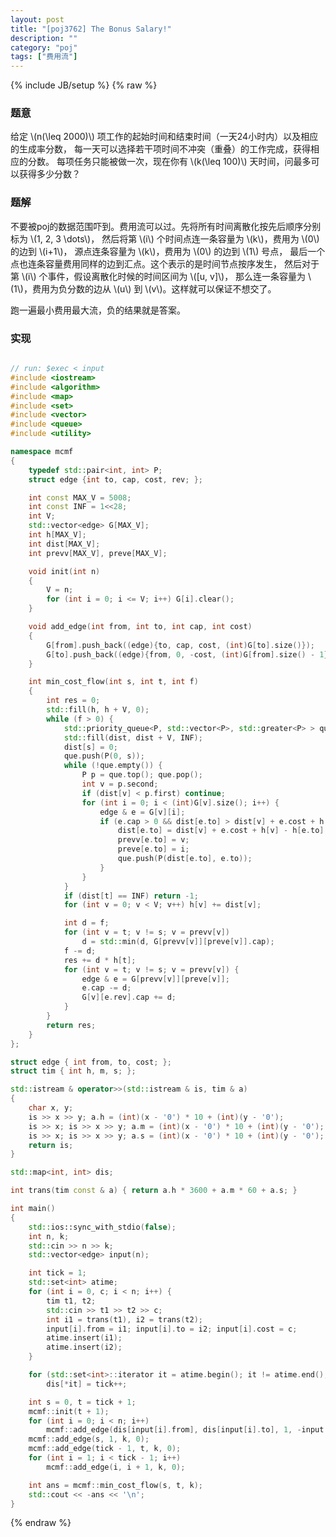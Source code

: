 ```yaml
---
layout: post
title: "[poj3762] The Bonus Salary!"
description: ""
category: "poj"
tags: ["费用流"]
---
```

{% include JB/setup %}
{% raw %}

### 题意

给定 \\(n(\leq 2000)\\) 项工作的起始时间和结束时间（一天24小时内）以及相应的生成率分数，
每一天可以选择若干项时间不冲突（重叠）的工作完成，获得相应的分数。
每项任务只能被做一次，现在你有 \\(k(\leq 100)\\) 天时间，问最多可以获得多少分数？

### 题解

不要被poj的数据范围吓到。费用流可以过。先将所有时间离散化按先后顺序分别标为 \\(1, 2, 3 \dots\\)，
然后将第 \\(i\\) 个时间点连一条容量为 \\(k\\)，费用为 \\(0\\) 的边到 \\(i+1\\)，
源点连条容量为 \\(k\\)，费用为 \\(0\\) 的边到 \\(1\\) 号点，
最后一个点也连条容量费用同样的边到汇点。这个表示的是时间节点按序发生，
然后对于第 \\(i\\) 个事件，假设离散化时候的时间区间为 \\([u, v]\\)，
那么连一条容量为 \\(1\\)，费用为负分数的边从 \\(u\\) 到 \\(v\\)。这样就可以保证不想交了。

跑一遍最小费用最大流，负的结果就是答案。

### 实现

```cpp

// run: $exec < input
#include <iostream>
#include <algorithm>
#include <map>
#include <set>
#include <vector>
#include <queue>
#include <utility>

namespace mcmf
{
	typedef std::pair<int, int> P;
	struct edge {int to, cap, cost, rev; };

	int const MAX_V = 5008;
	int const INF = 1<<28;
	int V;
	std::vector<edge> G[MAX_V];
	int h[MAX_V];
	int dist[MAX_V];
	int prevv[MAX_V], preve[MAX_V];

	void init(int n)
	{
		V = n;
		for (int i = 0; i <= V; i++) G[i].clear();
	}

	void add_edge(int from, int to, int cap, int cost)
	{
		G[from].push_back((edge){to, cap, cost, (int)G[to].size()});
		G[to].push_back((edge){from, 0, -cost, (int)G[from].size() - 1});
	}

	int min_cost_flow(int s, int t, int f)
	{
		int res = 0;
		std::fill(h, h + V, 0);
		while (f > 0) {
			std::priority_queue<P, std::vector<P>, std::greater<P> > que;
			std::fill(dist, dist + V, INF);
			dist[s] = 0;
			que.push(P(0, s));
			while (!que.empty()) {
				P p = que.top(); que.pop();
				int v = p.second;
				if (dist[v] < p.first) continue;
				for (int i = 0; i < (int)G[v].size(); i++) {
					edge & e = G[v][i];
					if (e.cap > 0 && dist[e.to] > dist[v] + e.cost + h[v] - h[e.to]) {
						dist[e.to] = dist[v] + e.cost + h[v] - h[e.to];
						prevv[e.to] = v;
						preve[e.to] = i;
						que.push(P(dist[e.to], e.to));
					}
				}
			}
			if (dist[t] == INF) return -1;
			for (int v = 0; v < V; v++) h[v] += dist[v];

			int d = f;
			for (int v = t; v != s; v = prevv[v])
				d = std::min(d, G[prevv[v]][preve[v]].cap);
			f -= d;
			res += d * h[t];
			for (int v = t; v != s; v = prevv[v]) {
				edge & e = G[prevv[v]][preve[v]];
				e.cap -= d;
				G[v][e.rev].cap += d;
			}
		}
		return res;
	}
};

struct edge { int from, to, cost; };
struct tim { int h, m, s; };

std::istream & operator>>(std::istream & is, tim & a)
{
	char x, y;
	is >> x >> y; a.h = (int)(x - '0') * 10 + (int)(y - '0');
	is >> x; is >> x >> y; a.m = (int)(x - '0') * 10 + (int)(y - '0');
	is >> x; is >> x >> y; a.s = (int)(x - '0') * 10 + (int)(y - '0');
	return is;
}

std::map<int, int> dis;

int trans(tim const & a) { return a.h * 3600 + a.m * 60 + a.s; }

int main()
{
	std::ios::sync_with_stdio(false);
	int n, k;
	std::cin >> n >> k;
	std::vector<edge> input(n);

	int tick = 1;
	std::set<int> atime;
	for (int i = 0, c; i < n; i++) {
		tim t1, t2;
		std::cin >> t1 >> t2 >> c;
		int i1 = trans(t1), i2 = trans(t2);
		input[i].from = i1; input[i].to = i2; input[i].cost = c;
		atime.insert(i1);
		atime.insert(i2);
	}

	for (std::set<int>::iterator it = atime.begin(); it != atime.end(); ++it)
		dis[*it] = tick++;

	int s = 0, t = tick + 1;
	mcmf::init(t + 1);
	for (int i = 0; i < n; i++)
		mcmf::add_edge(dis[input[i].from], dis[input[i].to], 1, -input[i].cost);
	mcmf::add_edge(s, 1, k, 0);
	mcmf::add_edge(tick - 1, t, k, 0);
	for (int i = 1; i < tick - 1; i++)
		mcmf::add_edge(i, i + 1, k, 0);

	int ans = mcmf::min_cost_flow(s, t, k);
	std::cout << -ans << '\n';
}

```

{% endraw %}

